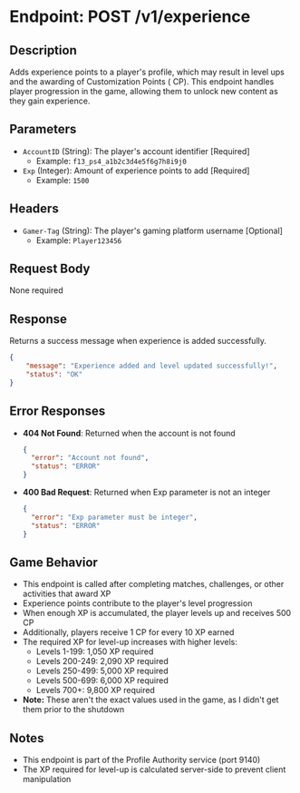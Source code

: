 # Endpoint: POST /v1/experience

## Description

Adds experience points to a player's profile, which may result in level ups and the awarding of Customization Points (
CP).
This endpoint handles player progression in the game, allowing them to unlock new content as they gain experience.

## Parameters

- `AccountID` (String): The player's account identifier [Required]
    - Example: `f13_ps4_a1b2c3d4e5f6g7h8i9j0`
- `Exp` (Integer): Amount of experience points to add [Required]
    - Example: `1500`

## Headers

- `Gamer-Tag` (String): The player's gaming platform username [Optional]
    - Example: `Player123456`

## Request Body

None required

## Response

Returns a success message when experience is added successfully.

```json
{
	"message": "Experience added and level updated successfully!",
	"status": "OK"
}
```

## Error Responses

- **404 Not Found**: Returned when the account is not found
  ```json
  {
    "error": "Account not found",
    "status": "ERROR"
  }
  ```

- **400 Bad Request**: Returned when Exp parameter is not an integer
  ```json
  {
    "error": "Exp parameter must be integer",
    "status": "ERROR"
  }
  ```

## Game Behavior

- This endpoint is called after completing matches, challenges, or other activities that award XP
- Experience points contribute to the player's level progression
- When enough XP is accumulated, the player levels up and receives 500 CP
- Additionally, players receive 1 CP for every 10 XP earned
- The required XP for level-up increases with higher levels:
    - Levels 1-199: 1,050 XP required
    - Levels 200-249: 2,090 XP required
    - Levels 250-499: 5,000 XP required
    - Levels 500-699: 6,000 XP required
    - Levels 700+: 9,800 XP required
- **Note:** These aren't the exact values used in the game, as I didn't get them prior to the shutdown

## Notes

- This endpoint is part of the Profile Authority service (port 9140)
- The XP required for level-up is calculated server-side to prevent client manipulation